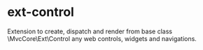 # ext-control
Extension to create, dispatch and render from base class \MvcCore\Ext\Control any web controls, widgets and navigations.
